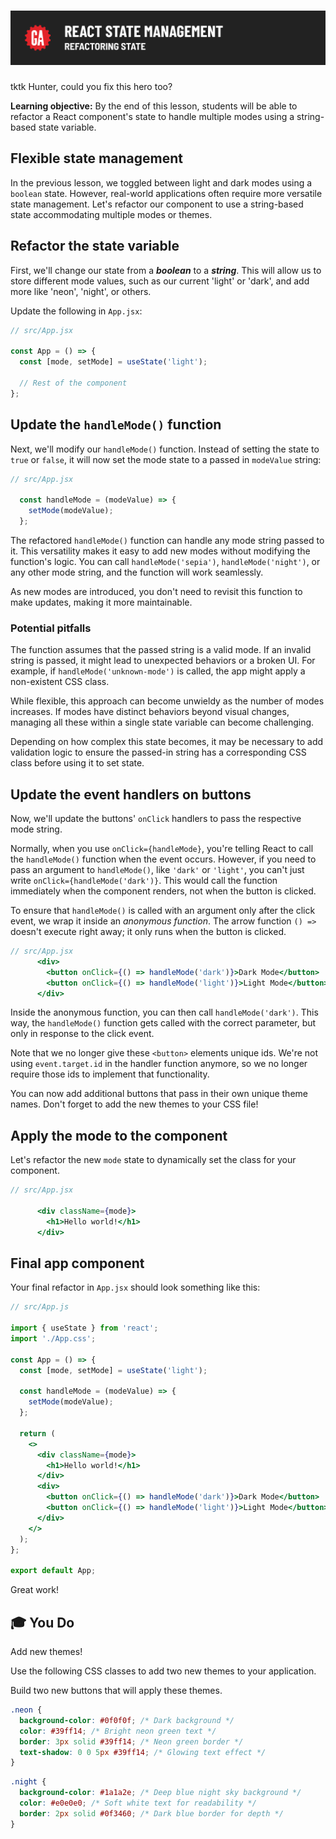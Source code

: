 # ![React State Management - Refactoring State](./assets/hero.png)

tktk Hunter, could you fix this hero too?

**Learning objective:** By the end of this lesson, students will be able to refactor a React component's state to handle multiple modes using a string-based state variable.

## Flexible state management

In the previous lesson, we toggled between light and dark modes using a `boolean` state. However, real-world applications often require more versatile state management. Let's refactor our component to use a string-based state accommodating multiple modes or themes.

## Refactor the state variable

First, we'll change our state from a ***boolean*** to a ***string***. This will allow us to store different mode values, such as our current 'light' or 'dark', and add more like 'neon', 'night', or others.

Update the following in `App.jsx`:

```jsx
// src/App.jsx

const App = () => {
  const [mode, setMode] = useState('light');

  // Rest of the component
};
```

## Update the `handleMode()` function

Next, we'll modify our `handleMode()` function. Instead of setting the state to `true` or `false`, it will now set the mode state to a passed in `modeValue` string:

```jsx
// src/App.jsx

  const handleMode = (modeValue) => {
    setMode(modeValue);
  };
```

The refactored `handleMode()` function can handle any mode string passed to it. This versatility makes it easy to add new modes without modifying the function's logic. You can call `handleMode('sepia')`, `handleMode('night')`, or any other mode string, and the function will work seamlessly.

As new modes are introduced, you don't need to revisit this function to make updates, making it more maintainable.

### Potential pitfalls

The function assumes that the passed string is a valid mode. If an invalid string is passed, it might lead to unexpected behaviors or a broken UI. For example, if `handleMode('unknown-mode')` is called, the app might apply a non-existent CSS class.

While flexible, this approach can become unwieldy as the number of modes increases. If modes have distinct behaviors beyond visual changes, managing all these within a single state variable can become challenging.

Depending on how complex this state becomes, it may be necessary to add validation logic to ensure the passed-in string has a corresponding CSS class before using it to set state.

## Update the event handlers on buttons

Now, we'll update the buttons' `onClick` handlers to pass the respective mode string.

Normally, when you use `onClick={handleMode}`, you're telling React to call the `handleMode()` function when the event occurs. However, if you need to pass an argument to `handleMode()`, like `'dark'` or `'light'`, you can't just write `onClick={handleMode('dark')}`. This would call the function immediately when the component renders, not when the button is clicked.

To ensure that `handleMode()` is called with an argument only after the click event, we wrap it inside an *anonymous function*. The arrow function `() =>` doesn't execute right away; it only runs when the button is clicked.

```jsx
// src/App.jsx
      <div>
        <button onClick={() => handleMode('dark')}>Dark Mode</button>
        <button onClick={() => handleMode('light')}>Light Mode</button>
      </div>
```

Inside the anonymous function, you can then call `handleMode('dark')`. This way, the `handleMode()` function gets called with the correct parameter, but only in response to the click event.

Note that we no longer give these `<button>` elements unique ids. We're not using `event.target.id` in the handler function anymore, so we no longer require those ids to implement that functionality.

You can now add additional buttons that pass in their own unique theme names. Don't forget to add the new themes to your CSS file!

## Apply the mode to the component

Let's refactor the new `mode` state to dynamically set the class for your component.

```jsx
// src/App.jsx

      <div className={mode}>
        <h1>Hello world!</h1>
      </div>
```

## Final app component

Your final refactor in `App.jsx` should look something like this:

```jsx
// src/App.js

import { useState } from 'react';
import './App.css';

const App = () => {
  const [mode, setMode] = useState('light');

  const handleMode = (modeValue) => {
    setMode(modeValue);
  };

  return (
    <>
      <div className={mode}>
        <h1>Hello world!</h1>
      </div>
      <div>
        <button onClick={() => handleMode('dark')}>Dark Mode</button>
        <button onClick={() => handleMode('light')}>Light Mode</button>
      </div>
    </>
  );
};

export default App;
```

Great work!

## 🎓 You Do

Add new themes!

Use the following CSS classes to add two new themes to your application.

Build two new buttons that will apply these themes.

```css
.neon {
  background-color: #0f0f0f; /* Dark background */
  color: #39ff14; /* Bright neon green text */
  border: 3px solid #39ff14; /* Neon green border */
  text-shadow: 0 0 5px #39ff14; /* Glowing text effect */
}
```

```css
.night {
  background-color: #1a1a2e; /* Deep blue night sky background */
  color: #e0e0e0; /* Soft white text for readability */
  border: 2px solid #0f3460; /* Dark blue border for depth */
}
```

